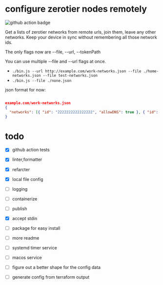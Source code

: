 # configure zerotier nodes remotely
![github action badge](https://github.com/laduke/joiner/actions/workflows/node.js.yml/badge.svg)

Get a lists of zerotier networks from remote urls, join them, leave any other networks. Keep your device in sync without remembering all those network ids. 

The only flags now are --file, --url, --tokenPath

You can use multiple --file and --url flags at once.

- `./bin.js --url http://example.com/work-networks.json --file ./home-networks.json --file test-networks.json`
- `./bin.js --file ./none.json`

json format for now:

``` json

example.com/work-networks.json
{
  "networks": [{ "id": "2222222222222222", "allowDNS": true }, { "id": "4444444444444444" }]
}
```


# todo
- [x] github action tests
- [x] linter,formatter
- [x] refarcter
- [x] local file config
- [ ] logging
- [ ] containerize
- [ ] publish
- [x] accept stdin
- [ ] package for easy install
- [ ] more readme
- [ ] systemd timer service
- [ ] macos service
- [ ] figure out a better shape for the config data
- [ ] generate config from terraform output

